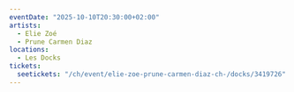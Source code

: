 ```yaml
---
eventDate: "2025-10-10T20:30:00+02:00"
artists:
  - Elie Zoé
  - Prune Carmen Diaz
locations:
  - Les Docks
tickets:
  seetickets: "/ch/event/elie-zoe-prune-carmen-diaz-ch-/docks/3419726"
---
```

